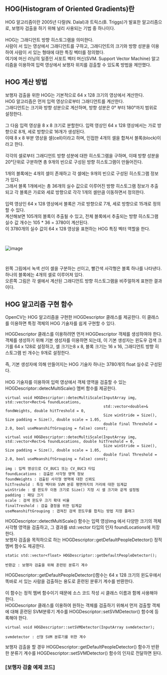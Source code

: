 ## HOG(Histogram of Oriented Gradients)란
HOG 알고리즘이란 2005년 다랄(N. Dalal)과 트릭스(B. Triggs)가 발표한 알고리즘으로, 보행자 검출을 하기 위해 널리 사용되는 기법 중 하나이다.
<br>
<br>
HOG는 그래디언트 방향 히스토그램을 의미한다.
<br>
사람이 서 있는 영상에서 그래디언트를 구하고, 그래디언트의 크기와 방향 성분을 이용하여 사람이 서 있는 형태에 대한 특징 벡터를 정의했다.
<br>
여기에 머신 러닝의 일종인 서포트 벡터 머신(SVM. Support Vector Machine) 알고리즘을 이용하여 입력 영상에서 보행자 위치를 검출할 수 있도록 방법을 제안했다.

## HOG 계산 방법

보행자 검출을 위한 HOG는 기본적으로 64 x 128 크기의 영상에서 계산한다.
<br> 
HOG 알고리즘은 먼저 입력 영상으로부터 그래디언트를 계산한다.
<br>
그래디언트는 크기와 방향 성분으로 계산하며, 방향 성분은 0° 부터 180°까지 범위로 설정한다.
<br>
<br>
그 다음 입력 영상을 8 x 8 크기로 분할한다. 입력 영상인 64 x 128 영상에서는 가로 방향으로 8개, 세로 방향으로 16개가 생성된다.
<br>
이때 8 x 8 부분 영상을 셀(cell)이라고 하며, 인접한 4개의 셀을 합쳐서 블록(block)이라고 한다.
<br>
<br>
각각의 셀로부터 그래디언트 방향 성분에 대한 히스토그램을 구하며, 이때 방향 성분을 20°단위로 구분하면 총 9개의 빈으로 구성된 방향 히스토그램이 만들어진다.
<br>
<br>
1개의 블록에는 4개의 셀이 존재하고 각 셀에는 9개의 빈으로 구성된 히스토그램 정보가 있다.
<br>
그래서 블록 1개에서는 총 36개의 실수 값으로 이루어진 방향 히스토그램 정보가 추출되고 각 블록은 가로와 세로 방향으로 각각 1개의 셀만큼 이동하면서 정의한다.
<br>
<br>
입력 영상인 64 x 128 영상에서 블록은 가로 방향으로 7개, 세로 방향으로 15개로 정의할 수 있다.
<br>
계산해보면 105개의 블록이 추출될 수 있고, 전체 블록에서 추출되는 방향 히스토그램 실수 값 개수는 105 * 36 = 3780이 계산된다.
<br>
이 3780개의 실수 값이 64 x 128 영상을 표현하는 HOG 특징 벡터 역할을 한다.

<br>

![image](https://user-images.githubusercontent.com/87363461/203925375-93d970dc-276c-48f1-8b89-b5881a50a684.png)



<br>

왼쪽 그림에서 녹색 선이 셀을 구분하는 선이고, 빨간색 사각형은 블록 하나를 나타낸다.
<br>
하나의 블록에는 4개의 셀로 이루어져 있다.
<br>
오른쪽 그림은 각 셀에서 계산된 그래디언트 방향 히스토그램을 비주얼하게 표현한 결과이다.

## HOG 알고리즘 구현 함수
OpenCV는 HOG 알고리즘을 구현한 HOGDescriptor 클래스를 제공한다. 이 클래스를 이용하면 특정 객체의 HOG 기술자를 쉽게 구현할 수 있다.
<br>

HOGDescriptor 클래스를 이용하려면 먼저 HOGDescriptor 객체를 생성하여야 한다.
<br>
객체를 생성하기 위해 기본 생성자를 이용하면 되는데, 이 기본 생성자는 윈도우 검색 크기를 64 x 128로 설정하고, 셀 크기는8 x 8, 블록 크기는 16 x 16, 그래디언트 방향 히스토그램 빈 개수는 9개로 설정한다.
<br>
<br>
즉, 기본 생성자에 의해 만들어지는 HOG 기술자 하나는 3780개의 float 실수로 구성된다.
<br>
<br>
HOG 기술자를 이용하여 입력 영상에서 객체 영역을 검출할 수 있는 HOGDescriptor::detecMultiScale() 멤버 함수를 제공한다.

```
virtual void HOGDescriptor::detecMultiScale(InputArray img, std::vector<Rect>& foundLocations, 
                                            std::vector<double>& fondWeights, double hitTreshold = 0, 
                                            Size winStride = Size(), Size padding = Size(), double scale = 1.05, 
                                            double final Threshold = 2.0, bool useMeanshiftGrouping = false) const;

virtual void HOGDescriptor::detecMultiScale(InputArray img, std::vector<Rect>& foundLocations, double hitTreshold = 0,
                                            Size winStride = Size(), Size padding = Size(), double scale = 1.05, 
                                            double final Threshold = 2.0, bool useMeanshiftGrouping = false) const;

img : 입력 영상으로 CV_8UC1 또는 CV_8UC3 타입
foundLocations : 검출된 사각형 영역 정보
foundWeights : 검출된 사각형 영역에 대한 신뢰도
hitTreshold : 특징 벡터와 SVM 분류 평면까지의 거리에 대한 임계값
winStride : 셀 윈도우 이동 크기로 Size() 지정 시 셀 크기와 같게 설정됨
padding : 패딩 크기
scale : 검색 윈도우 크기 확대 비율
finalTreshold : 검출 결정을 위한 임계값
useMeanshiftGrouping : 겹쳐진 검색 윈도우를 합치는 방법 지정 플래그
```

HOGDescriptor::detectMultiScale() 함수는 입력 영상img 에서 다양한 크기의 객체 사각형 영역을 검출하고, 그 결과를 std::vector<Rect> 타입의 인자 foundLocations에 저장한다.
<br>
보행자 검출을 목적하으로 하는 HOGDescriptor::getDefaultPeopleDetector() 정적 멤버 함수도 제공한다.
  
```
static std::vector<float> HOGDescriptor::getDefaultPeopleDetector();

반환값 : 보행자 검출을 위해 훈련된 분류기 계수
```
HOGDescriptor::getDefaultPeopleDetector()함수는 64 x 128 크기의 윈도우에서 똑바로 서 있는 사람을 검출하는 용도로 훈련된 분류기 계수를 반환한다.
<br>
<br>
이 함수는 정적 멤버 함수이기 때문에 소스 코드 작성 시 클래스 이름과 함께 사용해야 한다.
<br>
HOGDescriptor 클래스를 이용하여 원하는 객체를 검출하기 위해서 먼저 검출할 객체에 대해 훈련된 SVM분류기 계수를 HOGDescriptor::setSVMDetector() 함수에 등록해야 한다.
  
```
virtual void HOGDescriptor::setSVMDetector(InputArray svmdetector);

svmdetector : 선형 SVM 분류기를 위한 계수
```
보행자 검출을 할 경우 HOGDescriptor::getDefaultPeopleDetector() 함수가 반환한 분류기 계수를 HOGDescriptor::setSVMDetector() 함수의 인자로 전달하면 된다.

  
### [보행자 검출 예제 코드]
